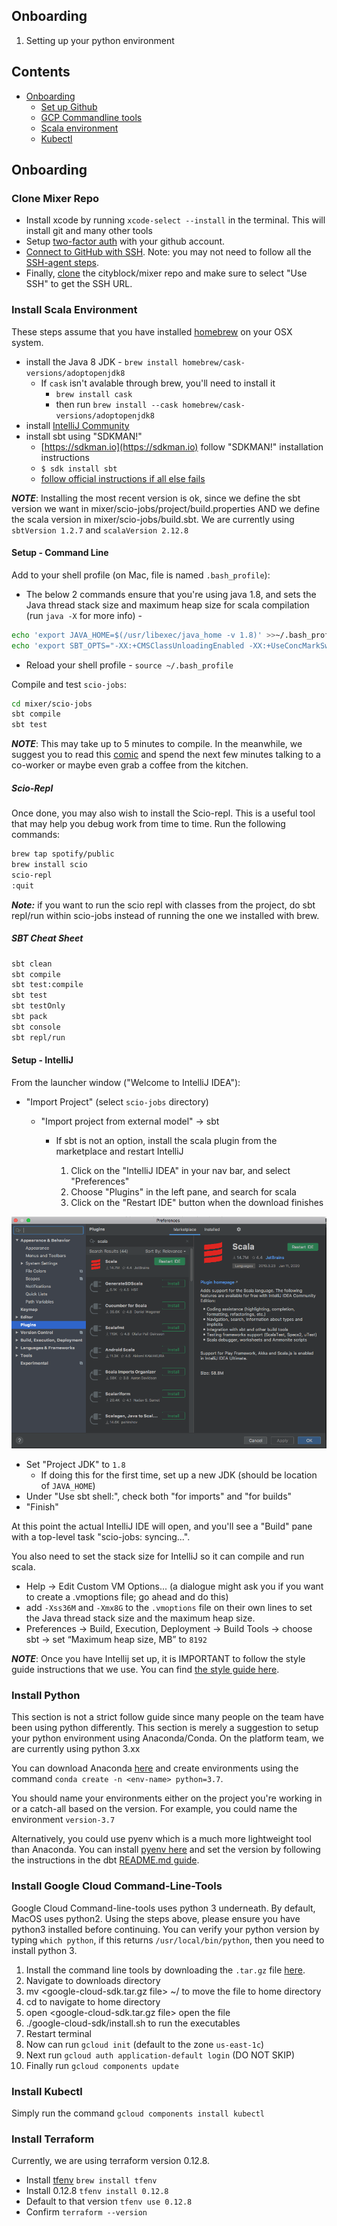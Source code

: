 ## Onboarding

1. Setting up your python environment

## Contents
- [Onboarding](#onboarding)
  - [Set up Github](#clone-mixer-repo)
  - [GCP Commandline tools](#install-google-cloud-command-line-tools)
  - [Scala environment](#install-scala-environment)
  - [Kubectl](#install-kubectl)

## Onboarding

### Clone Mixer Repo

- Install xcode by running `xcode-select --install` in the terminal. This will install git and many other tools
- Setup [two-factor auth](https://help.github.com/articles/configuring-two-factor-authentication/) with your
github account.
- [Connect to GitHub with SSH](https://help.github.com/en/articles/connecting-to-github-with-ssh). Note: you may not need to follow all the [SSH-agent steps](https://docs.github.com/en/github/authenticating-to-github/connecting-to-github-with-ssh/generating-a-new-ssh-key-and-adding-it-to-the-ssh-agent#adding-your-ssh-key-to-the-ssh-agent).
- Finally, [clone](https://help.github.com/articles/cloning-a-repository/) the cityblock/mixer repo and make sure to
select "Use SSH" to get the SSH URL.

### Install Scala Environment

These steps assume that you have installed [homebrew](https://brew.sh/) on your OSX system.

- install the Java 8 JDK - `brew install homebrew/cask-versions/adoptopenjdk8`
  - If `cask` isn't avalable through brew, you'll need to install it
    - `brew install cask`
    - then run `brew install --cask homebrew/cask-versions/adoptopenjdk8`
- install [IntelliJ Community](https://www.jetbrains.com/idea/download/download-thanks.html?platform=mac&code=IIC)
- install sbt using "SDKMAN!" 
  - [https://sdkman.io](https://sdkman.io) follow "SDKMAN!" installation instructions
  - `$ sdk install sbt`
  - [follow official instructions if all else fails](https://www.scala-sbt.org/download.html)

***NOTE***: 
Installing the most recent version is ok, since we define the sbt version we want in mixer/scio-jobs/project/build.properties
AND we define the scala version in mixer/scio-jobs/build.sbt. We are currently using `sbtVersion 1.2.7` and `scalaVersion 2.12.8`
                                                              
#### Setup - Command Line

Add to your shell profile (on Mac, file is named `.bash_profile`):
- The below 2 commands ensure that you're using java 1.8, and sets the Java thread stack size and maximum heap size
for scala compilation (run `java -X` for more info) -
```bash
echo 'export JAVA_HOME=$(/usr/libexec/java_home -v 1.8)' >>~/.bash_profile
echo 'export SBT_OPTS="-XX:+CMSClassUnloadingEnabled -XX:+UseConcMarkSweepGC -Xss36M -Xmx8G"' >>~/.bash_profile
```
- Reload your shell profile - `source ~/.bash_profile`

Compile and test `scio-jobs`:

```bash
cd mixer/scio-jobs
sbt compile
sbt test
```

***NOTE***: This may take up to 5 minutes to compile. In the meanwhile, we suggest you to read this [comic](https://xkcd.com/303/)
and spend the next few minutes talking to a co-worker or maybe even grab a coffee from the kitchen.

##### Scio-Repl

Once done, you may also wish to install the Scio-repl. This is a useful tool that may help you debug work from time to time. 
Run the following commands:

```bash
brew tap spotify/public
brew install scio
scio-repl
:quit
```

***Note:*** if you want to run the scio repl with classes from the project, do sbt repl/run within scio-jobs instead of running the one we installed with brew.

##### SBT Cheat Sheet

```bash
sbt clean
sbt compile
sbt test:compile
sbt test
sbt testOnly
sbt pack
sbt console
sbt repl/run
```

#### Setup - IntelliJ

From the launcher window ("Welcome to IntelliJ IDEA"):

- "Import Project" (select `scio-jobs` directory)

  - "Import project from external model" -> sbt
    - If sbt is not an option, install the scala plugin from the marketplace and restart IntelliJ
    
        1. Click on the "IntelliJ IDEA" in your nav bar, and select "Preferences"
        1. Choose "Plugins" in the left pane, and search for scala
        1. Click on the "Restart IDE" button when the download finishes

![Intellij Screenshot](./images/intellij-plugin-screenshot.png)
    
  - Set "Project JDK" to `1.8`
    - If doing this for the first time, set up a new JDK (should be location of `JAVA_HOME`)
  - Under "Use sbt shell:", check both "for imports" and "for builds"
  - "Finish"

At this point the actual IntelliJ IDE will open, and you'll see a "Build" pane with a top-level task "scio-jobs:
syncing...".

You also need to set the stack size for IntelliJ so it can compile and run scala.

- Help -> Edit Custom VM Options... (a dialogue might ask you if you want to create a .vmoptions file; go ahead and do
  this)
- add `-Xss36M` and `-Xmx8G` to the `.vmoptions` file on their own lines to set the Java thread stack size and
the maximum heap size.
- Preferences -> Build, Execution, Deployment -> Build Tools -> choose sbt -> set “Maximum heap size, MB” to `8192`

***NOTE***: Once you have Intellij set up, it is IMPORTANT to follow the style guide instructions that we use. You can
find [the style guide here](../../scio-jobs/STYLE.md).

### Install Python

This section is not a strict follow guide since many people on the team have been using python differently. This section is
merely a suggestion to setup your python environment using Anaconda/Conda. On the platform team, we are currently using python 3.xx

You can download Anaconda [here](https://www.anaconda.com/distribution/) and create environments using the command
`conda create -n <env-name> python=3.7`.

You should name your environments either on the project you're working in or a catch-all based on the version. For example, you
could name the environment `version-3.7`

Alternatively, you could use pyenv which is a much more lightweight tool than Anaconda. You can install 
[pyenv here](https://github.com/pyenv/pyenv#basic-github-checkout) and set the version by following the instructions
in the dbt [README.md guide](../../dbt/README.md).

### Install Google Cloud Command-Line-Tools

Google Cloud Command-line-tools uses python 3 underneath. By default, MacOS uses python2. Using the steps above, please ensure you
have python3 installed before continuing. You can verify your python version by typing `which python`, if this returns
`/usr/local/bin/python`, then you need to install python 3. 

1. Install the command line tools by downloading the `.tar.gz` file [here](https://cloud.google.com/sdk/docs/quickstart-macos).
1. Navigate to downloads directory
1. mv <google-cloud-sdk.tar.gz file> ~/ to move the file to home directory
1. cd to navigate to home directory
1. open <google-cloud-sdk.tar.gz file> open the file
1. ./google-cloud-sdk/install.sh to run the executables
1. Restart terminal
1. Now can run `gcloud init` (default to the zone `us-east-1c`)
1. Next run `gcloud auth application-default login` (DO NOT SKIP)
1. Finally run `gcloud components update`

### Install Kubectl

Simply run the command `gcloud components install kubectl`

### Install Terraform

Currently, we are using terraform version 0.12.8.

- Install [tfenv](https://github.coms/tfutils/tfenv) `brew install tfenv`
- Install 0.12.8 `tfenv install 0.12.8`
- Default to that version `tfenv use 0.12.8`
- Confirm `terraform --version`